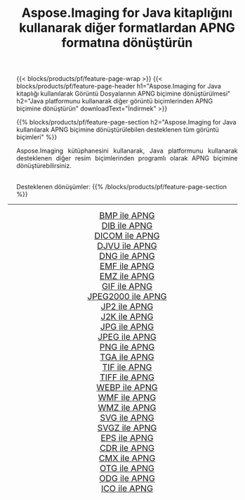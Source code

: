 ﻿---
title: Aspose.Imaging for Java kitaplığını kullanarak diğer formatlardan APNG formatına dönüştürün 
weight: 3920
url: /tr/java/conversion/to/apng 
lang: tr
langdirlevel: 2
locales: zh-hans,ja,it,ru,de,es,fr,nl,id,lt,pl,pt,vi,tr,ko,zh-hant,ar,hi,th,sv,cs,uk,he
description: Aspose.Imaging'i kullanarak Java kullanan diğer biçimlerden APNG biçimine dönüştürebilirsiniz
---

{{< blocks/products/pf/feature-page-wrap >}}
{{< blocks/products/pf/feature-page-header h1="Aspose.Imaging for Java kitaplığı kullanılarak Görüntü Dosyalarının APNG biçimine dönüştürülmesi" h2="Java platformunu kullanarak diğer görüntü biçimlerinden APNG biçimine dönüştürün" downloadText="İndirmek" >}}


{{% blocks/products/pf/feature-page-section  h2="Aspose.Imaging for Java kullanılarak APNG biçimine dönüştürülebilen desteklenen tüm görüntü biçimleri" %}}
<p align=justify>Aspose.Imaging kütüphanesini kullanarak, Java platformunu kullanarak desteklenen diğer resim biçimlerinden programlı olarak APNG biçimine dönüştürebilirsiniz.</p>
<br/>
Desteklenen dönüşümler:
{{% /blocks/products/pf/feature-page-section %}}
<div class="container-fluid productfamilypage bg-gray">
    <div class="convertypes bg-gray agp-content section">
        <div class="container">
		<hr style="margin-left:-20px;"/>
		<div class="row other-converters" style="gap: 10px;font-size: 19px;text-align:center;">
		    <div class='col-md-2 other-converter remove-lp remove-rp'><a href="/imaging/tr/java/conversion/bmp-to-apng" style="padding:15px;">BMP ile APNG</a></div>
<div class='col-md-2 other-converter remove-lp remove-rp'><a href="/imaging/tr/java/conversion/dib-to-apng" style="padding:15px;">DIB ile APNG</a></div>
<div class='col-md-2 other-converter remove-lp remove-rp'><a href="/imaging/tr/java/conversion/dicom-to-apng" style="padding:15px;">DICOM ile APNG</a></div>
<div class='col-md-2 other-converter remove-lp remove-rp'><a href="/imaging/tr/java/conversion/djvu-to-apng" style="padding:15px;">DJVU ile APNG</a></div>
<div class='col-md-2 other-converter remove-lp remove-rp'><a href="/imaging/tr/java/conversion/dng-to-apng" style="padding:15px;">DNG ile APNG</a></div>
<div class='col-md-2 other-converter remove-lp remove-rp'><a href="/imaging/tr/java/conversion/emf-to-apng" style="padding:15px;">EMF ile APNG</a></div>
<div class='col-md-2 other-converter remove-lp remove-rp'><a href="/imaging/tr/java/conversion/emz-to-apng" style="padding:15px;">EMZ ile APNG</a></div>
<div class='col-md-2 other-converter remove-lp remove-rp'><a href="/imaging/tr/java/conversion/gif-to-apng" style="padding:15px;">GIF ile APNG</a></div>
<div class='col-md-2 other-converter remove-lp remove-rp'><a href="/imaging/tr/java/conversion/jpeg2000-to-apng" style="padding:15px;">JPEG2000 ile APNG</a></div>
<div class='col-md-2 other-converter remove-lp remove-rp'><a href="/imaging/tr/java/conversion/jp2-to-apng" style="padding:15px;">JP2 ile APNG</a></div>
<div class='col-md-2 other-converter remove-lp remove-rp'><a href="/imaging/tr/java/conversion/j2k-to-apng" style="padding:15px;">J2K ile APNG</a></div>
<div class='col-md-2 other-converter remove-lp remove-rp'><a href="/imaging/tr/java/conversion/jpg-to-apng" style="padding:15px;">JPG ile APNG</a></div>
<div class='col-md-2 other-converter remove-lp remove-rp'><a href="/imaging/tr/java/conversion/jpeg-to-apng" style="padding:15px;">JPEG ile APNG</a></div>
<div class='col-md-2 other-converter remove-lp remove-rp'><a href="/imaging/tr/java/conversion/png-to-apng" style="padding:15px;">PNG ile APNG</a></div>
<div class='col-md-2 other-converter remove-lp remove-rp'><a href="/imaging/tr/java/conversion/tga-to-apng" style="padding:15px;">TGA ile APNG</a></div>
<div class='col-md-2 other-converter remove-lp remove-rp'><a href="/imaging/tr/java/conversion/tif-to-apng" style="padding:15px;">TIF ile APNG</a></div>
<div class='col-md-2 other-converter remove-lp remove-rp'><a href="/imaging/tr/java/conversion/tiff-to-apng" style="padding:15px;">TIFF ile APNG</a></div>
<div class='col-md-2 other-converter remove-lp remove-rp'><a href="/imaging/tr/java/conversion/webp-to-apng" style="padding:15px;">WEBP ile APNG</a></div>
<div class='col-md-2 other-converter remove-lp remove-rp'><a href="/imaging/tr/java/conversion/wmf-to-apng" style="padding:15px;">WMF ile APNG</a></div>
<div class='col-md-2 other-converter remove-lp remove-rp'><a href="/imaging/tr/java/conversion/wmz-to-apng" style="padding:15px;">WMZ ile APNG</a></div>
<div class='col-md-2 other-converter remove-lp remove-rp'><a href="/imaging/tr/java/conversion/svg-to-apng" style="padding:15px;">SVG ile APNG</a></div>
<div class='col-md-2 other-converter remove-lp remove-rp'><a href="/imaging/tr/java/conversion/svgz-to-apng" style="padding:15px;">SVGZ ile APNG</a></div>
<div class='col-md-2 other-converter remove-lp remove-rp'><a href="/imaging/tr/java/conversion/eps-to-apng" style="padding:15px;">EPS ile APNG</a></div>
<div class='col-md-2 other-converter remove-lp remove-rp'><a href="/imaging/tr/java/conversion/cdr-to-apng" style="padding:15px;">CDR ile APNG</a></div>
<div class='col-md-2 other-converter remove-lp remove-rp'><a href="/imaging/tr/java/conversion/cmx-to-apng" style="padding:15px;">CMX ile APNG</a></div>
<div class='col-md-2 other-converter remove-lp remove-rp'><a href="/imaging/tr/java/conversion/otg-to-apng" style="padding:15px;">OTG ile APNG</a></div>
<div class='col-md-2 other-converter remove-lp remove-rp'><a href="/imaging/tr/java/conversion/odg-to-apng" style="padding:15px;">ODG ile APNG</a></div>
<div class='col-md-2 other-converter remove-lp remove-rp'><a href="/imaging/tr/java/conversion/ico-to-apng" style="padding:15px;">ICO ile APNG</a></div>
                </div>
        </div>
    </div>
</div>
<br/>

